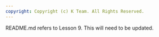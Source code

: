 ```yaml
---
copyright: Copyright (c) K Team. All Rights Reserved.
---
```


README.md refers to Lesson 9.  This will need to be updated.
